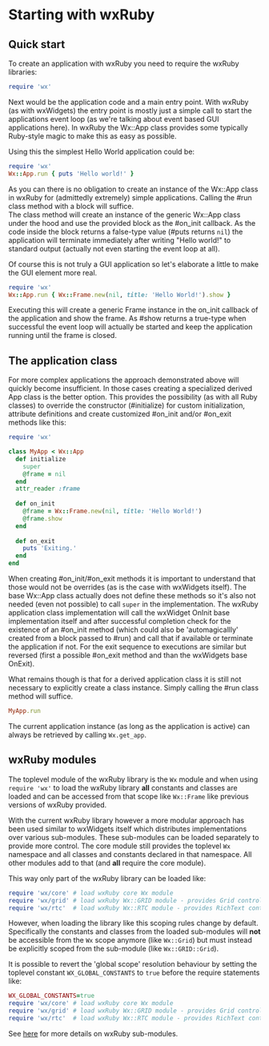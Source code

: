 <!--
# @markup markdown
# @title Starting with wxRuby
-->

# Starting with wxRuby

## Quick start

To create an application with wxRuby you need to require the wxRuby libraries:

```ruby
require 'wx'
```

Next would be the application code and a main entry point. With wxRuby (as with wxWidgets) the entry
point is mostly just a simple call to start the applications event loop (as we're talking about event 
based GUI applications here). 
In wxRuby the Wx::App class provides some typically Ruby-style magic to make this as easy as possible.

Using this the simplest Hello World application could be:

```ruby
require 'wx'
Wx::App.run { puts 'Hello world!' }
```

As you can there is no obligation to create an instance of the Wx::App class in wxRuby for
(admittedly extremely) simple applications. Calling the #run class method with a block will suffice.<br>
The class method will create an instance of the generic Wx::App class under the hood and use the 
provided block as the #on_init callback. As the code inside the block returns a false-type value (#puts 
returns `nil`) the application will terminate immediately after writing "Hello world!" to standard
output (actually not even starting the event loop at all).

Of course this is not truly a GUI application so let's elaborate a little to make the GUI element
more real.

```ruby
require 'wx'
Wx::App.run { Wx::Frame.new(nil, title: 'Hello World!').show }
```

Executing this will create a generic Frame instance in the on_init callback of the application
and show the frame. As #show returns a true-type when successful the event loop will actually be
started and keep the application running until the frame is closed. 

## The application class

For more complex applications the approach demonstrated above will quickly become insufficient. In those cases
creating a specialized derived App class is the better option.
This provides the possibility (as with all Ruby classes) to override the constructor (#initialize) for
custom initialization, attribute definitions and create customized #on_init and/or #on_exit methods like
this:

```ruby
require 'wx'

class MyApp < Wx::App
  def initialize
    super
    @frame = nil
  end
  attr_reader :frame
  
  def on_init
    @frame = Wx::Frame.new(nil, title: 'Hello World!')
    @frame.show
  end
  
  def on_exit
    puts 'Exiting.'
  end
end
```

When creating #on_init/#on_exit methods it is important to understand that those would not be overrides (as is the case
with wxWidgets itself). The base Wx::App class actually does not define these methods so it's also not needed (even not possible)
to call `super` in the implementation. The wxRuby application class implementation will call the wxWidget OnInit base implementation
itself and after successful completion check for the existence of an #on_init method (which could also be 'automagicallly'
created from a block passed to #run) and call that if available or terminate the application if not. For the
exit sequence to executions are similar but reversed (first a possible #on_exit method and than the wxWidgets base OnExit).

What remains though is that for a derived application class it is still not necessary to explicitly create a class instance.
Simply calling the #run class method will suffice.

```ruby
MyApp.run
```

The current application instance (as long as the application is active) can always be retrieved by
calling `Wx.get_app`.

## wxRuby modules

The toplevel module of the wxRuby library is the `Wx` module and when using `require 'wx'` to load the wxRuby library
**all** constants and classes are loaded and can be accessed from that scope like `Wx::Frame` like previous versions of wxRuby provided.

With the current wxRuby library however a more modular approach has been used similar to wxWidgets itself which
distributes implementations over various sub-modules. These sub-modules can be loaded separately to provide more control.
The core module still provides the toplevel `Wx` namespace and all classes and constants declared in that namespace.
All other modules add to that (and **all** require the core module).

This way only part of the wxRuby library can be loaded like:

```ruby
require 'wx/core' # load wxRuby core Wx module
require 'wx/grid' # load wxRuby Wx::GRID module - provides Grid control
require 'wx/rtc'  # load wxRuby Wx::RTC module - provides RichText control 
```

However, when loading the library like this scoping rules change by default. Specifically the constants and classes
from the loaded sub-modules will **not** be accessible from the `Wx` scope anymore (like `Wx::Grid`) but must instead be
explicitly scoped from the sub-module (like `Wx::GRID::Grid`).

It is possible to revert the 'global scope' resolution behaviour by setting the toplevel constant `WX_GLOBAL_CONSTANTS` to
`true` before the require statements like:

```ruby
WX_GLOBAL_CONSTANTS=true
require 'wx/core' # load wxRuby core Wx module
require 'wx/grid' # load wxRuby Wx::GRID module - provides Grid control
require 'wx/rtc'  # load wxRuby Wx::RTC module - provides RichText control 
```

See [here](packages.md) for more details on wxRuby sub-modules.
